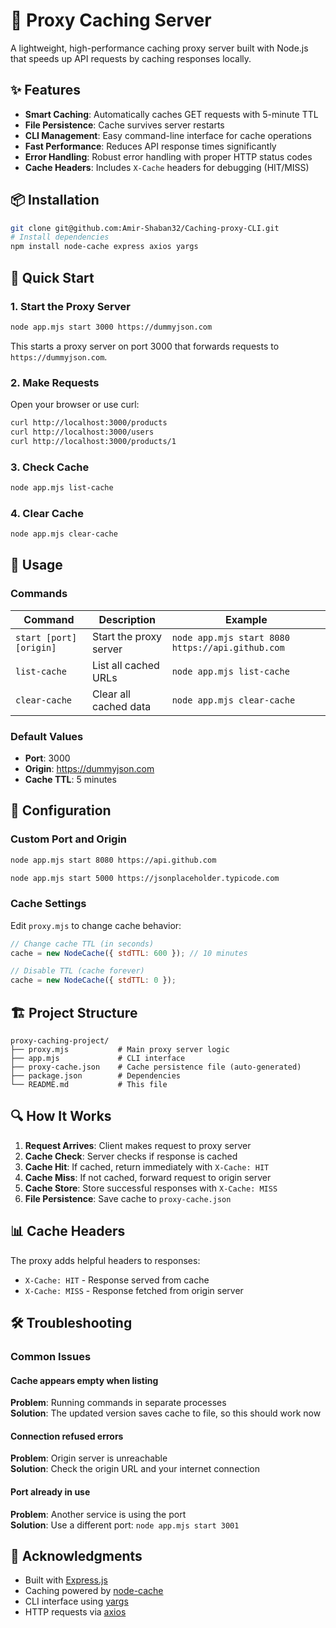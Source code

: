 # 🚀 Proxy Caching Server

A lightweight, high-performance caching proxy server built with Node.js that speeds up API requests by caching responses locally.

## ✨ Features

- **Smart Caching**: Automatically caches GET requests with 5-minute TTL
- **File Persistence**: Cache survives server restarts
- **CLI Management**: Easy command-line interface for cache operations
- **Fast Performance**: Reduces API response times significantly
- **Error Handling**: Robust error handling with proper HTTP status codes
- **Cache Headers**: Includes `X-Cache` headers for debugging (HIT/MISS)

## 📦 Installation

```bash
git clone git@github.com:Amir-Shaban32/Caching-proxy-CLI.git
# Install dependencies
npm install node-cache express axios yargs
```

## 🚀 Quick Start

### 1. Start the Proxy Server

```bash
node app.mjs start 3000 https://dummyjson.com
```

This starts a proxy server on port 3000 that forwards requests to `https://dummyjson.com`.

### 2. Make Requests

Open your browser or use curl:

```bash
curl http://localhost:3000/products
curl http://localhost:3000/users
curl http://localhost:3000/products/1
```

### 3. Check Cache

```bash
node app.mjs list-cache
```

### 4. Clear Cache

```bash
node app.mjs clear-cache
```

## 📖 Usage

### Commands

| Command | Description | Example |
|---------|-------------|---------|
| `start [port] [origin]` | Start the proxy server | `node app.mjs start 8080 https://api.github.com` |
| `list-cache` | List all cached URLs | `node app.mjs list-cache` |
| `clear-cache` | Clear all cached data | `node app.mjs clear-cache` |

### Default Values

- **Port**: 3000
- **Origin**: https://dummyjson.com
- **Cache TTL**: 5 minutes

## 🔧 Configuration

### Custom Port and Origin

```bash
node app.mjs start 8080 https://api.github.com

node app.mjs start 5000 https://jsonplaceholder.typicode.com
```

### Cache Settings

Edit `proxy.mjs` to change cache behavior:

```javascript
// Change cache TTL (in seconds)
cache = new NodeCache({ stdTTL: 600 }); // 10 minutes

// Disable TTL (cache forever)
cache = new NodeCache({ stdTTL: 0 });
```

## 🏗️ Project Structure

```
proxy-caching-project/
├── proxy.mjs           # Main proxy server logic
├── app.mjs             # CLI interface
├── proxy-cache.json    # Cache persistence file (auto-generated)
├── package.json        # Dependencies
└── README.md           # This file
```

## 🔍 How It Works

1. **Request Arrives**: Client makes request to proxy server
2. **Cache Check**: Server checks if response is cached
3. **Cache Hit**: If cached, return immediately with `X-Cache: HIT`
4. **Cache Miss**: If not cached, forward request to origin server
5. **Cache Store**: Store successful responses with `X-Cache: MISS`
6. **File Persistence**: Save cache to `proxy-cache.json`

## 📊 Cache Headers

The proxy adds helpful headers to responses:

- `X-Cache: HIT` - Response served from cache
- `X-Cache: MISS` - Response fetched from origin server

## 🛠️ Troubleshooting

### Common Issues

#### Cache appears empty when listing
**Problem**: Running commands in separate processes  
**Solution**: The updated version saves cache to file, so this should work now

#### Connection refused errors
**Problem**: Origin server is unreachable  
**Solution**: Check the origin URL and your internet connection

#### Port already in use
**Problem**: Another service is using the port  
**Solution**: Use a different port: `node app.mjs start 3001`

## 🙏 Acknowledgments

- Built with [Express.js](https://expressjs.com/)
- Caching powered by [node-cache](https://github.com/node-cache/node-cache)
- CLI interface using [yargs](https://yargs.js.org/)
- HTTP requests via [axios](https://axios-http.com/)


